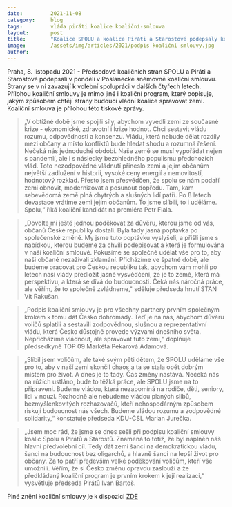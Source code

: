 ```yaml
---
date:         2021-11-08
category:     blog
tags:         vláda piráti koalice koaliční-smlouva
layout:       post
title:        "Koalice SPOLU a koalice Piráti a Starostové podepsaly koaliční smlouvu"
image:        /assets/img/articles/2021/podpis koaliční smlouvy.jpg 
author:       
---
```



Praha, 8. listopadu 2021 - Předsedové koaličních stran SPOLU a Piráti a Starostové podepsali v pondělí v Poslanecké sněmovně koaliční smlouvu. Strany se v ní zavazují k volební spolupráci v dalších čtyřech letech. Přílohou koaliční smlouvy je mimo jiné i koaliční program, který popisuje, jakým způsobem chtějí strany budoucí vládní koalice spravovat zemi. Koaliční smlouva je přílohou této tiskové zprávy.


> „V obtížné době jsme spojili síly, abychom vyvedli zemi ze současné krize - ekonomické, zdravotní i krize hodnot. Chci sestavit vládu rozumu, odpovědnosti a konsenzu. Vládu, která nebude dělat rozdíly mezi občany a místo konfliktů bude hledat shodu a rozumná řešení. Nečeká nás jednoduché období. Naše země se musí vypořádat nejen s pandemií, ale i s následky bezohledného populismu předchozích vlád. Toto nezodpovědné vládnutí přineslo zemi a jejím občanům největší zadlužení v historii, vysoké ceny energií a nemovitostí, hodnotový rozklad. Přesto jsem přesvědčen, že spolu se nám podaří zemi obnovit, modernizovat a posunout dopředu. Tam, kam sebevědomá země plná chytrých a slušných lidí patří. Po 8 letech devastace vrátíme zemi jejím občanům. To jsme slíbili, to i uděláme. Spolu,“ říká koaliční kandidát na premiéra Petr Fiala.

> „Dovolte mi ještě jednou poděkovat za důvěru, kterou jsme od vás, občanů České republiky dostali. Byla tady jasná poptávka po společenské změně. My jsme tuto poptávku vyslyšeli, a přišli jsme s nabídkou, kterou budeme za chvíli podepisovat a která je formulována v naší koaliční smlouvě. Pokusíme se společně udělat vše pro to, aby naši občané nezažívali zklamání. Přicházíme ve špatné době, ale budeme pracovat pro Českou republiku tak, abychom vám mohli po letech naší vlády předložit jasné vysvědčení, že je to země, která má perspektivu, a která se dívá do budoucnosti. Čeká nás náročná práce, ale věřím, že to společně zvládneme," sděluje předseda hnutí STAN Vít Rakušan.

> „Podpis koaliční smlouvy je pro všechny partnery prvním společným krokem k tomu dát Česko dohromady. Teď je na nás, abychom důvěru voličů  splatili a sestavili zodpovědnou, slušnou a reprezentativní vládu, která Česko důstojně provede výzvami dnešního světa. Nepřicházíme vládnout, ale spravovat tuto zemi,“ doplňuje předsedkyně TOP 09 Markéta Pekarová Adamová. 

> „Slíbil jsem voličům, ale také svým pěti dětem, že SPOLU uděláme vše pro to, aby v naší zemi skončil chaos a ta se stala opět dobrým místem pro život. A dnes je to tady. Čas změny nastává. Nečeká nás na růžích ustláno, bude to těžká práce, ale SPOLU jsme na to připraveni. Budeme vládou, která nezapomíná na rodiče, děti, seniory, lidi v nouzi. Rozhodně ale nebudeme vládou planých slibů, bezmyšlenkovitých rozhazovačů, kteří nehospodárným způsobem riskují budoucnost nás všech. Budeme vládou rozumu a zodpovědné solidarity,“ konstatuje předseda KDU-ČSL Marian Jurečka.
 
> „Jsem moc rád, že jsme se dnes sešli při podpisu koaliční smlouvy koalic Spolu a Pirátů a Starostů. Znamená to totiž, že byl naplněn náš hlavní předvolební cíl. Tedy dát zemi šanci na demokratickou vládu, šanci na budoucnost bez oligarchů, a hlavně šanci na lepší život pro občany. Za to patří především velké poděkování voličům, kteří vše umožnili. Věřím, že si Česko změnu opravdu zaslouží a že předkládaný koaliční program je prvním krokem k její realizaci,“ vysvětluje předseda Pirátů Ivan Bartoš.
> 
Plné znění koaliční smlouvy je k dispozici [ZDE](https://www.pirati.cz/assets/pdf/KOALICNI_SMLOUVA.pdf)

